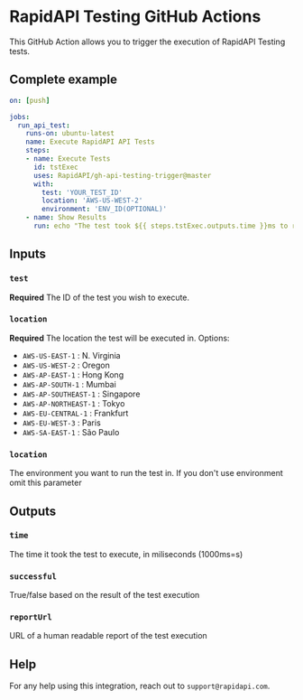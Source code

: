 # RapidAPI Testing GitHub Actions

This GitHub Action allows you to trigger the execution of RapidAPI Testing tests.

## Complete example

```yaml
on: [push]

jobs:
  run_api_test:
    runs-on: ubuntu-latest
    name: Execute RapidAPI API Tests
    steps:
    - name: Execute Tests
      id: tstExec
      uses: RapidAPI/gh-api-testing-trigger@master
      with:
        test: 'YOUR_TEST_ID'
        location: 'AWS-US-WEST-2'
        environment: 'ENV_ID(OPTIONAL)'
    - name: Show Results
      run: echo "The test took ${{ steps.tstExec.outputs.time }}ms to run"; echo "The test result was ${{ steps.tstExec.outputs.successful }}"; echo "View Report - {{ steps.tstExec.outputs.reportUrl }}"
```

## Inputs

### `test`
**Required** The ID of the test you wish to execute.

### `location`
**Required** The location the test will be executed in. Options:

- `AWS-US-EAST-1` : N. Virginia
- `AWS-US-WEST-2` : Oregon
- `AWS-AP-EAST-1` : Hong Kong
- `AWS-AP-SOUTH-1` : Mumbai
- `AWS-AP-SOUTHEAST-1` : Singapore
- `AWS-AP-NORTHEAST-1` : Tokyo
- `AWS-EU-CENTRAL-1` : Frankfurt
- `AWS-EU-WEST-3` : Paris
- `AWS-SA-EAST-1` : São Paulo

### `location`
The environment you want to run the test in. If you don't use environment omit this parameter

## Outputs

### `time`
The time it took the test to execute, in miliseconds (1000ms=s)

### `successful`
True/false based on the result of the test execution

### `reportUrl`
URL of a human readable report of the test execution

## Help

For any help using this integration, reach out to `support@rapidapi.com`.
